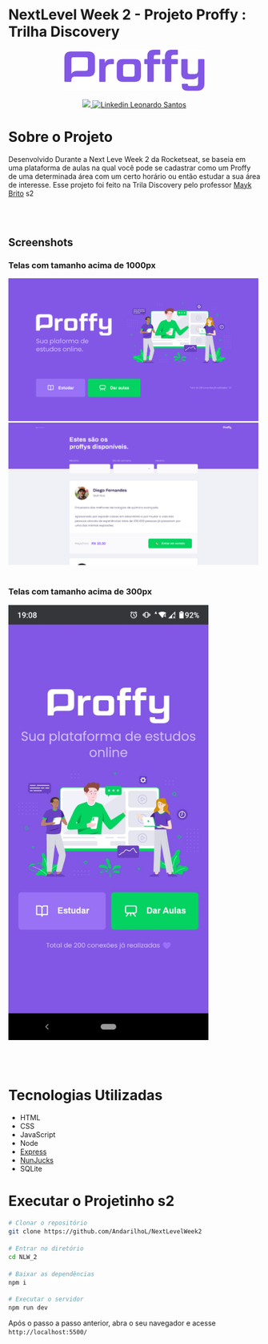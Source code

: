 # NextLevel Week 2 - Projeto Proffy : Trilha Discovery

<p align="center">
  <img src="./.github/logo.png" alt="Proffy" width="280"/>
</p>

<p align="center">	

  <a aria-label="Completed" href="https://nextlevelweek.com/episodios/omnistack/edicao/2">
    <img src="https://img.shields.io/badge/Proffy-NLW 2.0-8257E5?logo=data:image/png;base64,iVBORw0KGgoAAAANSUhEUgAAABAAAAAQCAMAAAAoLQ9TAAAALVBMVEVHcExxWsF0XMJzXMJxWcFsUsD///9jRrzY0u6Xh9Gsn9n39fyMecy0qd2bjNJWBT0WAAAABHRSTlMA2Do606wF2QAAAGlJREFUGJVdj1cWwCAIBLEsRU3uf9xobDH8+GZwUYi8i6ucJwrxKE+7D0G9Q4vlYqtmCSjndr4CgCgzlyFgfKfKCVO0LrPKjmiqMxGXkJwNnXskqWG+1oSM+BSwD8f29YLNjvx/OQrn+g99oQSoNmt3PgAAAABJRU5ErkJggg=="></img>
  </a>

  <a href="https://www.linkedin.com/in/leonardo-santos-silva-0099131a0/">
    <img alt="Linkedin Leonardo Santos" src="https://img.shields.io/badge/-Leonardo_Santos-0077B5?style=flat&logo=Linkedin&logoColor=white" />
  </a>

</p>

# Sobre o Projeto
Desenvolvido Durante a Next Leve Week 2 da Rocketseat, se baseia em uma plataforma de aulas na qual você pode se cadastrar como um Proffy de uma determinada área com um certo horário ou então estudar a sua área de interesse. Esse projeto foi feito na Trila Discovery pelo professor [Mayk Brito](https://github.com/maykbrito/)  s2

</br>
</br>

## Screenshots
### Telas com tamanho acima de 1000px
<div>
   <img src="./.github/web-landing.png" width="500px">
   <img src="./.github/web-list.png" width="500px">
</div>

</br>

### Telas com tamanho acima de 300px
<div>
    <img src="./.github/mobile-landing.jpeg" width=400px>
</div>

</br>
</br>
</br>

# Tecnologias Utilizadas

* HTML      
* CSS 
* JavaScript  
* Node  
* [Express](https://expressjs.com/)         
* [NunJucks](https://mozilla.github.io/nunjucks/)  
* SQLite

# Executar o Projetinho s2


```bash
# Clonar o repositório
git clone https://github.com/AndarilhoL/NextLevelWeek2

# Entrar no diretório
cd NLW_2

# Baixar as dependências
npm i

# Executar o servidor
npm run dev
```

Após o passo a passo anterior, abra o seu navegador e acesse `http://localhost:5500/`